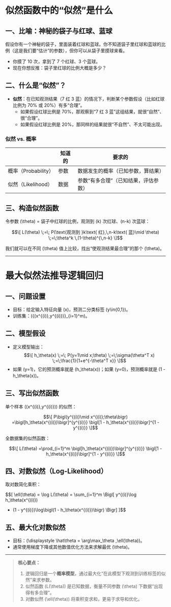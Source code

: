# 似然函数中的“似然”是什么

## 一、比喻：神秘的袋子与红球、蓝球

假设你有一个神秘的袋子，里面装着红球和蓝球。你不知道袋子里红球和蓝球的比例（这是我们要“估计”的参数），但你可以从袋子里摸球来看。

- 你摸了 10 次，拿到了 7 个红球、3 个蓝球。  
- 现在你想反推：袋子里红球的比例大概是多少？

## 二、什么是“似然”？

- **似然**：在已知观测结果（7 红 3 蓝）的情况下，判断某个参数假设（比如红球比例为 70% 或 20%）有多“合理”。  
  - 如果假设红球比例是 70%，那观察到“7 红 3 蓝”这组结果，就很“自然”、很“合理”。  
  - 如果假设红球比例是 20%，那同样的结果就很“不自然”、不太可能出现。

### 似然 vs. 概率

|   | 知道的 | 要求的                      |
|---|--------|-----------------------------|
| 概率（Probability） | 参数   | 数据发生的概率（已知参数，算结果） |
| 似然（Likelihood）   | 数据   | 参数“有多合理”（已知结果，评估参数） |

## 三、构造似然函数

令参数 \(\theta\) = 袋子中红球的比例，观测到 \(k\) 次红球、\(n-k\) 次蓝球：

$$\[
L(\theta) \;=\; P(\text{观测到 }k\text{ 红},\,n-k\text{ 蓝}\mid \theta)
\;=\;\theta^k \,(1-\theta)^{\,n-k}
\]$$

我们就可以在不同 \(\theta\) 值上比较，找出“使观测结果最合理”的那个 \(\theta\)。

---

# 最大似然法推导逻辑回归

## 一、问题设置

- 目标：给定输入特征向量 \(x\)，预测二分类标签 \(y\in\{0,1\}\)。  
- 训练集：\(\{(x^{(i)},y^{(i)})\}_{i=1}^m\)。

## 二、模型假设

- 定义模型输出：  
  $$\[
  h_\theta(x) \;=\; P(y=1\mid x;\theta)
  \;=\;\sigma(\theta^T x)
  \;=\;\frac{1}{1+e^{-\theta^T x}}
  \]$$
- 如果 \(y=1\)，它的预测概率就是 \(h_\theta(x)\)；如果 \(y=0\)，预测概率就是 \(1 - h_\theta(x)\)。

## 三、写出似然函数

单个样本 \((x^{(i)},y^{(i)})\) 的似然：

$$\[
P\bigl(y^{(i)}\mid x^{(i)};\theta\bigr)
=\bigl[h_\theta(x^{(i)})\bigr]^{y^{(i)}}
\bigl[1 - h_\theta(x^{(i)})\bigr]^{1 - y^{(i)}}
\]$$

全数据集的似然函数：

$$\[
L(\theta)
=\prod_{i=1}^m
\bigl[h_\theta(x^{(i)})\bigr]^{y^{(i)}}
\bigl[1 - h_\theta(x^{(i)})\bigr]^{1 - y^{(i)}}
\]$$

## 四、对数似然（Log-Likelihood）

取对数简化乘积：

$$\[
\ell(\theta)
= \log L(\theta)
= \sum_{i=1}^m \Bigl[
    y^{(i)}\log h_\theta(x^{(i)})
  + (1 - y^{(i)})\log\bigl(1 - h_\theta(x^{(i)})\bigr)
  \Bigr]
\]$$

## 五、最大化对数似然

- 目标：\(\displaystyle \hat\theta = \arg\max_\theta \,\ell(\theta)\)。  
- 通常使用梯度下降或其他数值优化方法来求解最优 \(\theta\)。

---

> **核心要点：**  
> 1. 逻辑回归是一个**概率模型**，通过最大化“在此模型下观测到训练标签的似然”来求参数。  
> 2. 似然函数 \(L(\theta)\) 是已知数据，衡量不同参数 \(\theta\) 下数据“出现得有多合理”。  
> 3. 对数似然 \(\ell(\theta)\) 将乘积变求和，更易于求导和优化。  
